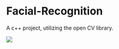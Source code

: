 # Facial-Recognition
A c++ project, utilizing the open CV library.


![](https://github.com/KChun510/Facial-Recognition/blob:https://app.clipchamp.com/ed85fcb8-5beb-4eb1-90d9-e0b6bd2c1ff5)
